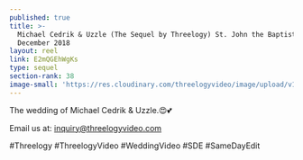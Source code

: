 ```yaml
---
published: true
title: >-
  Michael Cedrik & Uzzle (The Sequel by Threelogy) St. John the Baptist Church -
  December 2018
layout: reel
link: E2mQGEhWgKs
type: sequel
section-rank: 38
image-small: 'https://res.cloudinary.com/threelogyvideo/image/upload/v1546694055/18_ws.jpg'
---
```

The wedding of Michael Cedrik & Uzzle.😍💕

Email us at: inquiry@threelogyvideo.com

#Threelogy #ThreelogyVideo #WeddingVideo #SDE #SameDayEdit
